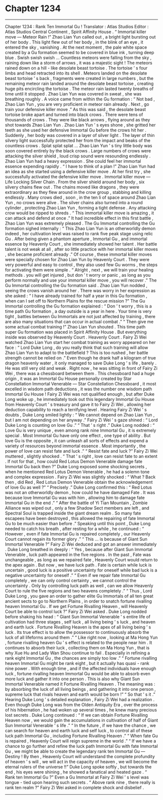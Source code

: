 
# Chapter 1234


---

Chapter 1234 : Rank Ten Immortal Gu !
Translator :
Atlas Studios
Editor :
Atlas Studios
Central Continent , Spirit Affinity House .
“ Immortal killer move — Meteor Rain !” Zhao Lian Yun called out , a bright light bursting out of her body .
This light flew out of her body , in the blink of an eye , it entered the sky , vanishing .
At the next moment , the pale white space created by a Gu formation seemed to be covered in blue ink , turning deep blue .
Swish swish swish …
Countless meteors were falling from the sky , raining down like a storm of arrows , it was a majestic sight !
The meteors rained down on a hill - like desolate beast tortoise .
The tortoise ’ s four limbs and head retracted into its shell .
Meteors landed on the desolate beast tortoise ’ s back , fragments were created in large numbers , but the remaining meteor rain landed around the desolate beast tortoise , creating huge pits encircling the tortoise .
The meteor rain lasted twenty breaths of time until it stopped .
Zhao Lian Yun was covered in sweat , she was breathing roughly .
A voice came from within the Gu formation : “ Not bad , Zhao Lian Yun , you are very proficient in meteor rain already . Next , go train your defensive killer move .”
As this was said , the desolate beast tortoise broke apart and turned into black crows .
There were tens of thousands of crows .
They were like black arrows , flying around as they shot towards Zhao Lian Yun .
Zhao Lian Yun ’ s eyes shone , she gritted her teeth as she used her defensive Immortal Gu before the crows hit her .
Suddenly , her body was covered in a layer of silver light .
The layer of thin silvery light successfully protected her from the impact and beaks of the countless crows .
Splat splat splat …
Zhao Lian Yun ’ s tiny little body was soon covered entirely by the black crows .
Large numbers of crows were attacking the silver shield , loud crisp sound were resounding endlessly .
Zhao Lian Yun had a heavy expression .
She could feel her immortal essence expending rapidly .
“ I have to think of a plan !” Zhao Lian Yun had an idea as she started using a defensive killer move .
At her first try , she successfully activated the defensive killer move .
Immortal killer move — Life Locking Silver Chain .
From the silver shield around her body , six silvery chains flew out .
The chains moved like dragons , they were extraordinary as they flew around in the crow group , stabbing and killing endlessly .
Many crows died , soon , in the ten li of space around Zhao Lian Yun , no crows were alive .
The silver chains also turned into a round cylinder , protecting Zhao Lian Yun , forming a tight defense . Any attacking crow would be ripped to shreds .
“ This immortal killer move is amazing , it can attack and defend at once .” It had incredible effect in this first battle , Zhao Lian Yun was extremely pleased .
The Gu Immortal controlling the Gu formation sighed internally : “ This Zhao Lian Yun is an otherworldly demon indeed , her cultivation level was raised to rank five peak stage using relic Gu . After being given a phantom aperture , Immortal Gu , and immortal essence by Heavenly Court , she immediately showed her talent . Her battle talent is not weak at all , after so little practice with her immortal killer moves , she became proficient already .”
Of course , these immortal killer moves were specially chosen for Zhao Lian Yun by Heavenly Court . They were very powerful and easy to control , they also used few Gu worms , the steps for activating them were simple .
“ Alright , next , we will train your healing methods . you will get injured , but don ’ t worry or panic , as long as you perform normally and use your immortal killer move , you will recover .” The Gu Immortal controlling the Gu formation said .
Zhao Lian Yun nodded , seeing the crows vanish around her .
There was worry in her expression as she asked : “ I have already trained for half a year in this Gu formation , when can I set off to Northern Plains for the rescue mission ?”
The Gu Immortal controlling the Gu formation explained : “ Don ’ t worry , this is a time path Gu formation , a day outside is a year in here . Your time is very tight , battles between Gu Immortals are not just affected by training , there are also many situations that can occur in actual combat .”
“ Then give me some actual combat training !” Zhao Lian Yun shouted .
This time path super Gu formation was placed in Spirit Affinity House .
But everything inside was observed by Heavenly Court .
Heavenly Court .
Fairy Zi Wei watched Zhao Lian Yun start her combat training as worry appeared on her face : “ Lord Duke Long , do you really think that such training will allow Zhao Lian Yun to adapt to the battlefield ? This is too rushed , her battle strength cannot be relied on .”
Even though he drank half a kilogram of true dragon heavenly water , it only managed to save Duke Long ’ s life , barely .
He was still very old and weak .
Right now , he was sitting in front of Fairy Zi Wei , there was a chessboard between them .
This chessboard had a huge origin , it was an Immortal Gu House personally created by Star Constellation Immortal Venerable — Star Constellation Chessboard , it most excelled in wisdom path deductions , it was the number one wisdom path Immortal Gu House !
Fairy Zi Wei was not qualified enough , but after Duke Long woke up , he immediately took out this legendary Immortal Gu House from Heavenly Court ’ s treasury and gave it to Fairy Zi Wei , allowing her deduction capability to reach a terrifying level .
Hearing Fairy Zi Wei ’ s doubts , Duke Long smiled lightly : “ We cannot depend on Zhao Lian Yun , but I am not depending on her anyway .”
Fairy Zi Wei ’ s gaze shined : “ Lord Duke Long is counting on love Gu .”
“ That ’ s right .” Duke Long nodded : “ Love Gu is very unique , even among rank nine Immortal Gu , it is extremely special . Most Immortal Gu have only one effect , one type of ability . But love Gu is the opposite , it can unleash all sorts of effects and expend a variety of resources beyond immortal essence . Most importantly , the power of love can resist fate and luck .”
“ Resist fate and luck ?” Fairy Zi Wei muttered , slightly shocked .
“ That ’ s right , love can resist fate to an extent . If not for that , how could Red Lotus Demon Venerable damage fate Immortal Gu back then ?” Duke Long exposed some shocking secrets , when he mentioned Red Lotus Demon Venerable , he had a solemn tone and complex expression .
Fairy Zi Wei was slightly shocked : “ What ? Back then , did Red , Red Lotus Demon Venerable obtain the acknowledgement of love Gu as well ?”
“ Precisely .” Duke Long confirmed this : “ Red Lotus was not an otherworldly demon , how could he have damaged Fate . It was because love Immortal Gu was with him , allowing him to damage fate Immortal Gu in the end .”
“ After the battle of Yi Tian Mountain , Zombie Alliance was wiped out , only a few Shadow Sect members are left , and Spectral Soul is trapped inside the giant dream realm . So many fate escapees have been destroyed , this allowed the repairing of fate Immortal Gu to be much easier than before .”
Speaking until this point , Duke Long needed to catch his breath , after resting for a while , he continued : “ However , even if fate Immortal Gu is repaired completely , our Heavenly Court cannot regain its former glory .”
“ This … is because of Giant Sun Immortal Venerable ?” Fairy Zi Wei deduced and got an answer immediately .
Duke Long breathed in deeply : “ Yes , because after Giant Sun Immortal Venerable , luck path appeared in the five regions . In the past , Fate was unchangeable , as long as we repaired fate , Heavenly Court would return to the apex again . But now , we have luck path . Fate is certain while luck is uncertain , good luck is a positive uncertainty for oneself while bad luck is a negative uncertainty for oneself .”
“ Even if we repair fate Immortal Gu completely , we can only control certainty , we cannot control the uncertainty . Only by controlling luck path as well , can we allow Heavenly Court to rule the five regions and two heavens completely .”
“ Thus , Lord Duke Long , you gave an order to gather elite Gu Immortals of all ten great ancient sects to go to Northern Plains , in order to snatch fortune rivalling heaven Immortal Gu . If we get Fortune Rivalling Heaven , will Heavenly Court be able to control luck ?” Fairy Zi Wei asked .
Duke Long nodded before shaking his head : “ Giant Sun Immortal Venerable ’ s entire life of cultivation had three stages , self luck , all living being ’ s luck , and heaven and earth luck . Fortune Rivalling Heaven is the apex of all living being ’ s luck . Its true effect is to allow the possessor to continuously absorb the luck of all lifeforms around them .”
“ Like right now , looking at Ma Hong Yun , fortune rivalling heaven Gu ’ s effect is related to the people near him . It continues to absorb their luck , collecting them on Ma Hong Yun , that is why Xue Hu and Lady Wan Shou continue to fail . Especially in refining a rank eight Immortal Gu , the chances are simply too low .”
“ Fortune rivalling heaven Immortal Gu might be rank eight , but it actually has quasi - rank nine power . With enough time , and if the affected individuals have enough luck , fortune rivalling heaven Immortal Gu would be able to absorb even more luck and gather it into one person . This is also why Giant Sun Immortal Venerable named it Fortune Rivalling Heaven . The meaning was : by absorbing the luck of all living beings , and gathering it into one person , supreme luck that rivals heaven and earth would be born !”
“ So that ’ s it .” Hearing Duke Long ’ s detailed explanation , Fairy Zi Wei had a realization .
Even though Duke Long was from the Olden Antiquity Era , over the process of his hibernation , he had woken up several times , he knew many precious lost secrets .
Duke Long continued : “ If we can obtain Fortune Rivalling Heaven now , we would gain the accumulations in cultivation of half of Giant Sun Immortal Venerable ’ s life .”
“ In the future , if we have the chance , we can search for heaven and earth luck and self luck , to control all of these luck path Immortal Gu , including Fortune Rivalling Heaven .”
“ When fate Gu is repaired , Heavenly Court will reign supreme in the world .”
“ If we have a chance to go further and refine the luck path Immortal Gu with fate Immortal Gu , we might be able to create the legendary rank ten Immortal Gu — Destiny ! By then , Heavenly Court will understand the complete profundity of heaven ’ s will , we will act in the capacity of heaven , we will become the eternal rulers of the universe !!”
Duke Long spoke softly , but towards the end , his eyes were shining , he showed a fanatical and heated gaze .
“ Rank ten Immortal Gu ?” Even a Gu Immortal at Fairy Zi Wei ’ s level was tongue - tied upon hearing such secrets .
“ Above rank nine , there really is rank ten realm ?” Fairy Zi Wei asked in complete shock and disbelief .

---

